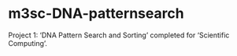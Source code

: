 # m3sc-DNA-patternsearch
Project 1:  ‘DNA Pattern Search and Sorting’ completed for ‘Scientific Computing’. 
